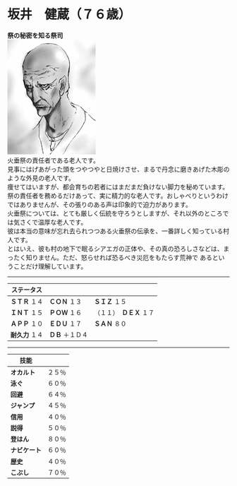 # 坂井　健蔵（７６歳）    
**祭の秘密を知る祭司**  
![](..\003_Picture\04_坂井_建造.gif)  
火垂祭の責任者である老人です。  
見事にはげあがった頭をつやつやと日焼けさせ、まるで丹念に磨きあげた木彫のような外見の老人です。  
痩せてはいますが、都会育ちの若者にはまだまだ負けない脚力を秘めています。  
祭の責任者を務めるだけあって、実に精力的な老人です。おしゃべりというわけではありませんが、その張りのある声は印象的で迫力があります。  
火垂祭については、とても厳しく伝統を守ろうとしますが、それ以外のところでは気さくで温厚な老人です。  
彼は本当の意味が忘れ去られつつある火垂祭の伝承を、一番詳しく知っている村人です。  
とはいえ、彼も村の地下で眠るシアエガの正体や、その真の恐ろしさなどは、まったく知りません。ただ、怒らせれば恐るべき災厄をもたらす荒神で あるということだけ理解しています。  
  
  
---  

ステータス|||  
---|---|---|  
**ＳＴＲ** １４|**ＣＯＮ** １３|**ＳＩＺ** １５|  
**ＩＮＴ** １５|**ＰＯＷ** １６|（１１）　**ＤＥＸ** １７|  
**ＡＰＰ** １０|**ＥＤＵ** １７|**ＳＡＮ** ８０|  
**耐久力** １４|**ＤＢ** ＋１Ｄ４|  
  
---  

技能||  
---|---|  
**オカルト**|２５％|  
**泳ぐ**|６０％|  
**回避**|６４％|  
**ジャンプ**|４５％|  
**信用**|４０％|  
**説得**|５０％|  
**登はん**|８０％|  
**ナビケート**|６０％|  
**歴史**|４０％|  
**こぶし**|７０％|